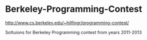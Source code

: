 Berkeley-Programming-Contest
============================

http://www.cs.berkeley.edu/~hilfingr/programming-contest/

Soltuions for Berkeley Programming contest from years 2011-2013
